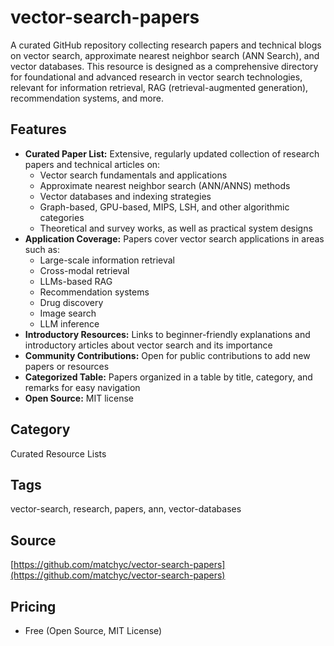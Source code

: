 # vector-search-papers

A curated GitHub repository collecting research papers and technical blogs on vector search, approximate nearest neighbor search (ANN Search), and vector databases. This resource is designed as a comprehensive directory for foundational and advanced research in vector search technologies, relevant for information retrieval, RAG (retrieval-augmented generation), recommendation systems, and more.

## Features
- **Curated Paper List:** Extensive, regularly updated collection of research papers and technical articles on:
  - Vector search fundamentals and applications
  - Approximate nearest neighbor search (ANN/ANNS) methods
  - Vector databases and indexing strategies
  - Graph-based, GPU-based, MIPS, LSH, and other algorithmic categories
  - Theoretical and survey works, as well as practical system designs
- **Application Coverage:** Papers cover vector search applications in areas such as:
  - Large-scale information retrieval
  - Cross-modal retrieval
  - LLMs-based RAG
  - Recommendation systems
  - Drug discovery
  - Image search
  - LLM inference
- **Introductory Resources:** Links to beginner-friendly explanations and introductory articles about vector search and its importance
- **Community Contributions:** Open for public contributions to add new papers or resources
- **Categorized Table:** Papers organized in a table by title, category, and remarks for easy navigation
- **Open Source:** MIT license

## Category
Curated Resource Lists

## Tags
vector-search, research, papers, ann, vector-databases

## Source
[https://github.com/matchyc/vector-search-papers](https://github.com/matchyc/vector-search-papers)

## Pricing
- Free (Open Source, MIT License)